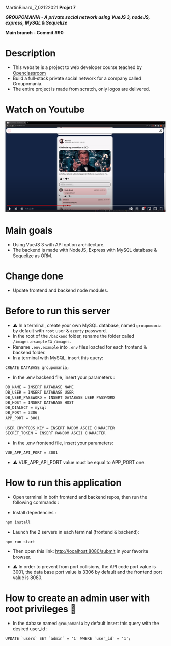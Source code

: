 MartinBinard_7_02122021
**Projet 7**

**_GROUPOMANIA - A private social network using VueJS 3, nodeJS, express, MySQL & Sequelize_**

**Main branch - Commit #90**

# Description

- This website is a project to web developer course teached by [Openclassroom](https://openclassrooms.com/en/paths/141-web-developer)
- Build a full-stack private social network for a company called Groupomania.
- The entire project is made from scratch, only logos are delivered.

# Watch on Youtube

[![groupomania screenshot](./groupomania_screenshot.png)](https://www.youtube.com/watch?v=3EP2cDBHx0U "Watch Groupomania on Youtube")

# Main goals

- Using VueJS 3 with API option architecture.
- The backend is made with NodeJS, Express with MySQL database & Sequelize as ORM.

# Change done

- Update frontend and backend node modules.

# Before to run this server

- :warning: In a terminal, create your own MySQL database, named `groupomania` by default with `root` user & `azerty` password.
- In the root of the `/backend` folder, rename the folder called `/images.example` to `/images`.
- Rename `.env.example` into `.env` files loacted for each frontend & backend folder.
- In a terminal with MySQL, insert this query:

```
CREATE DATABASE groupomania;
```

- In the .env backend file, insert your parameters :

```
DB_NAME = INSERT DATABASE NAME
DB_USER = INSERT DATABASE USER
DB_USER_PASSWORD = INSERT DATABASE USER PASSWORD
DB_HOST = INSERT DATABASE HOST
DB_DIALECT = mysql
DB_PORT = 3306
APP_PORT = 3001

USER_CRYPTOJS_KEY = INSERT RADOM ASCII CHARACTER
SECRET_TOKEN = INSERT RANDOM ASCII CHARACTER
```

- In the .env frontend file, insert your parameters:

```
VUE_APP_API_PORT = 3001
```

- :warning: VUE_APP_API_PORT value must be equal to APP_PORT one.

# How to run this application

- Open terminal in both frontend and backend repos, then run the following commands :

- Install depedencies :

```
npm install
```

- Launch the 2 servers in each terminal (frontend & backend):

```
npm run start
```

- Then open this link: [http://localhost:8080/submit](http://localhost:8080/submit) in your favorite browser.

- :warning: In order to prevent from port collisions, the API code port value is 3001, the data base port value is 3306 by default and the frontend port value is 8080.

# How to create an admin user with root privileges :crown:

- In the dabase named `groupomania` by default insert this query with the desired user_id :

```
UPDATE `users` SET `admin` = '1' WHERE `user_id` = '1';
```
